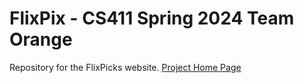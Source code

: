 # FlixPix - CS411 Spring 2024 Team Orange
Repository for the FlixPicks website.
[Project Home Page](https://www.cs.odu.edu/~411orangeindex.html)
